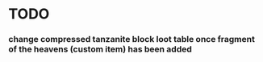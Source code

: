 # TODO
### change compressed tanzanite block loot table once fragment of the heavens (custom item) has been added
